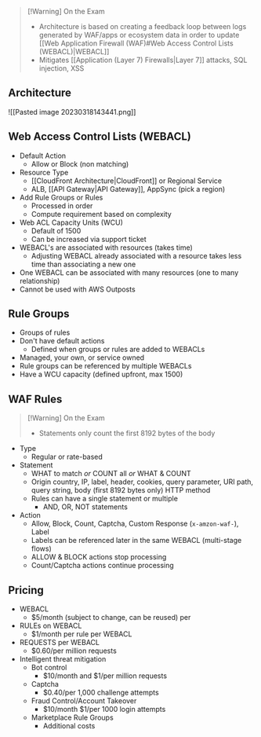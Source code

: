 >[!Warning] On the Exam
> - Architecture is based on creating a feedback loop between logs generated by WAF/apps or ecosystem data in order to update [[Web Application Firewall (WAF)#Web Access Control Lists (WEBACL)|WEBACL]]
> - Mitigates [[Application (Layer 7) Firewalls|Layer 7]] attacks, SQL injection, XSS

## Architecture

![[Pasted image 20230318143441.png]]

## Web Access Control Lists (WEBACL)

- Default Action
	- Allow or Block (non matching)
- Resource Type
	- [[CloudFront Architecture|CloudFront]] or Regional Service
	- ALB, [[API Gateway|API Gateway]], AppSync (pick a region)
- Add Rule Groups or Rules
	- Processed in order
	- Compute requirement based on complexity
- Web ACL Capacity Units (WCU)
	- Default of 1500
	- Can be increased via support ticket
- WEBACL's are associated with resources (takes time)
	- Adjusting WEBACL already associated with a resource takes less time than associating a new one
- One WEBACL can be associated with many resources (one to many relationship)
- Cannot be used with AWS Outposts

## Rule Groups

- Groups of rules
- Don't have default actions
	- Defined when groups or rules are added to WEBACLs
- Managed, your own, or service owned
- Rule groups can be referenced by multiple WEBACLs
- Have a WCU capacity (defined upfront, max 1500)

## WAF Rules

>[!Warning] On the Exam
> - Statements only count the first 8192 bytes of the body

- Type
	- Regular or rate-based
- Statement
	- WHAT to match *or* COUNT all *or* WHAT & COUNT
	- Origin country, IP, label, header, cookies, query parameter, URI path, query string, body (first 8192 bytes only) HTTP method
	- Rules can have a single statement or multiple
		- AND, OR, NOT statements
- Action 
	- Allow, Block, Count, Captcha, Custom Response (`x-amzon-waf-`), Label
	- Labels can be referenced later in the same WEBACL (multi-stage flows)
	- ALLOW & BLOCK actions stop processing
	- Count/Captcha actions continue processing

## Pricing

- WEBACL
	- $5/month (subject to change, can be reused) per
- RULEs on WEBACL
	- $1/month per rule per WEBACL
- REQUESTS per WEBACL
	- $0.60/per million requests
- Intelligent threat mitigation
	- Bot control
		- $10/month and $1/per million requests
	- Captcha
		- $0.40/per 1,000 challenge attempts
	- Fraud Control/Account Takeover
		- $10/month $1/per 1000 login attempts
	- Marketplace Rule Groups
		- Additional costs